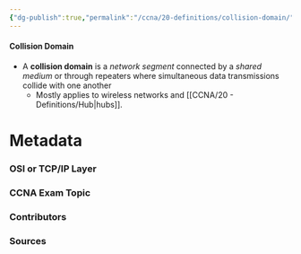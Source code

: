 ```yaml
---
{"dg-publish":true,"permalink":"/ccna/20-definitions/collision-domain/","tags":["defs_ccna"]}
---
```


#### Collision Domain
- A **collision domain** is a *network segment* connected by a *shared medium* or through repeaters where simultaneous data transmissions collide with one another
	- Mostly applies to wireless networks and [[CCNA/20 - Definitions/Hub\|hubs]].

# Metadata
### OSI or TCP/IP Layer

### CCNA Exam Topic

### Contributors

### Sources


